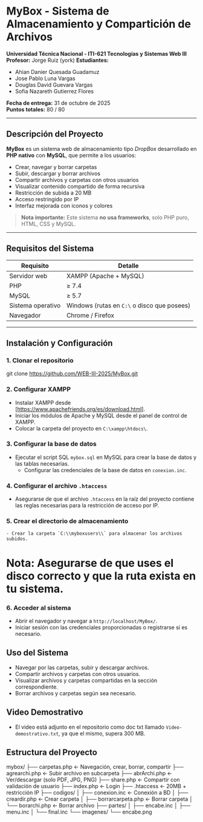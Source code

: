 # MyBox - Sistema de Almacenamiento y Compartición de Archivos  
**Universidad Técnica Nacional - ITI-621 Tecnologías y Sistemas Web III**  
**Profesor:** Jorge Ruiz (york)
**Estudiantes:** 
- Ahian Danier Quesada Guadamuz
- Jose Pablo Luna Vargas
- Douglas David Guevara Vargas
- Sofia Nazareth Gutierrez Flores

**Fecha de entrega:** 31 de octubre de 2025  
**Puntos totales:** 80 / 80

---

## Descripción del Proyecto

**MyBox** es un sistema web de almacenamiento tipo *DropBox* desarrollado en **PHP nativo** con **MySQL**, que permite a los usuarios:

- Crear, navegar y borrar carpetas
- Subir, descargar y borrar archivos
- Compartir archivos y carpetas con otros usuarios
- Visualizar contenido compartido de forma recursiva
- Restricción de subida a 20 MB
- Acceso restringido por IP
- Interfaz mejorada con iconos y colores

> **Nota importante:** Este sistema **no usa frameworks**, solo PHP puro, HTML, CSS y MySQL.

---

## Requisitos del Sistema

| Requisito | Detalle |
|---------|--------|
| Servidor web | XAMPP (Apache + MySQL) |
| PHP | ≥ 7.4 |
| MySQL | ≥ 5.7 |
| Sistema operativo | Windows (rutas en `C:\` o disco que posees) |
| Navegador | Chrome / Firefox |

---

## Instalación y Configuración

### 1. Clonar el repositorio
git clone https://github.com/WEB-III-2025/MyBox.git
### 2. Configurar XAMPP
- Instalar XAMPP desde [https://www.apachefriends.org/es/download.html].
- Iniciar los módulos de Apache y MySQL desde el panel de control de XAMPP.
- Colocar la carpeta del proyecto en `C:\xampp\htdocs\`.
### 3. Configurar la base de datos
 - Ejecutar el script SQL `mybox.sql` en MySQL para crear la base de datos y las tablas necesarias.
    - Configurar las credenciales de la base de datos en `conexion.inc`.
### 4. Configurar el archivo `.htaccess`
 - Asegurarse de que el archivo `.htaccess` en la raíz del proyecto contiene las reglas necesarias para la restricción de acceso por IP.
### 5. Crear el directorio de almacenamiento
    - Crear la carpeta `C:\\myboxusers\\` para almacenar los archivos subidos.
   # Nota: Asegurarse de que uses el disco correcto y que la ruta exista en tu sistema.
### 6. Acceder al sistema
 - Abrir el navegador y navegar a `http://localhost/MyBox/`.
 - Iniciar sesión con las credenciales proporcionadas o registrarse si es necesario.
## Uso del Sistema
- Navegar por las carpetas, subir y descargar archivos.
- Compartir archivos y carpetas con otros usuarios.
- Visualizar archivos y carpetas compartidas en la sección correspondiente.
- Borrar archivos y carpetas según sea necesario.
## Video Demostrativo
- El video está adjunto en el repositorio como doc txt llamado `Video-demostrativo.txt`, ya que el mismo, supera 300 MB.
## Estructura del Proyecto
mybox/
├── carpetas.php           ← Navegación, crear, borrar, compartir
├── agrearchi.php          ← Subir archivo en subcarpeta
├── abrArchi.php           ← Ver/descargar (solo PDF, JPG, PNG)
├── share.php              ← Compartir con validación de usuario
├── index.php              ← Login
├── .htaccess              ← 20MB + restricción IP
├── codigos/
│   ├── conexion.inc       ← Conexión a BD
│   ├── creardir.php       ← Crear carpeta
│   ├── borrarcarpeta.php  ← Borrar carpeta
│   └── borarchi.php       ← Borrar archivo
├── partes/
│   ├── encabe.inc
│   ├── menu.inc
│   └── final.inc
└── imagenes/
    └── encabe.png